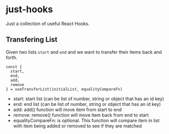 # just-hooks

Just a collection of useful React Hooks.

## Transfering List

Given two lists `start` and `end` and we want to transfer their items back and forth.

```
const {
  start,
  end,
  add,
  remove
} = useTransferList(initialList, equalityCompareFn)
```

- start: start list (can be list of number, string or object that has an id key)
- end: end list (can be list of number, string or object that has an id key)
- add: add() function will move item from start to end
- remove: remove() function will move item back from end to start
- equalityCompareFn: is optional. This function will compare item in list with item being added or removed to see if they are matched
